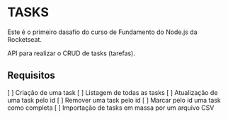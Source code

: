# TASKS

Este é o primeiro dasafio do curso de Fundamento do Node.js da Rocketseat.

API para realizar o CRUD de tasks (tarefas).

## Requisitos
[ ] Criação de uma task
[ ] Listagem de todas as tasks
[ ] Atualização de uma task pelo id
[ ] Remover uma task pelo id
[ ] Marcar pelo id uma task como completa
[ ] Importação de tasks em massa por um arquivo CSV

